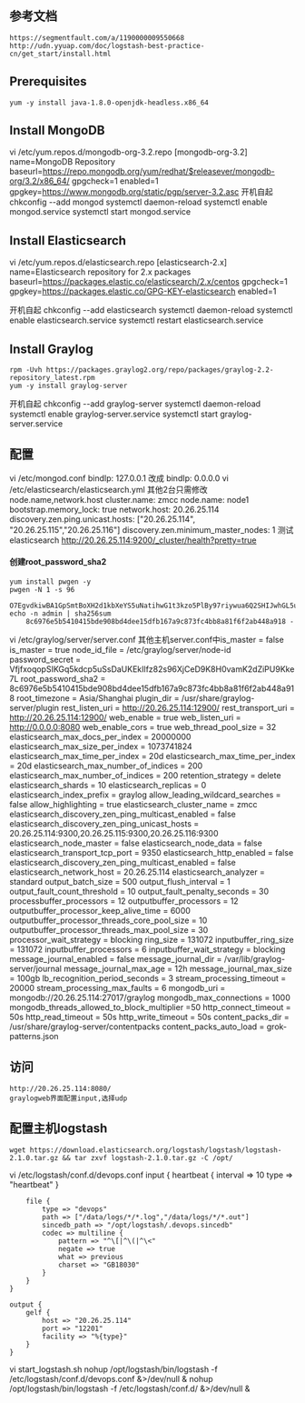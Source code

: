 ## 参考文档
    https://segmentfault.com/a/1190000009550668
    http://udn.yyuap.com/doc/logstash-best-practice-cn/get_start/install.html
## Prerequisites
    yum -y install java-1.8.0-openjdk-headless.x86_64
## Install MongoDB
vi /etc/yum.repos.d/mongodb-org-3.2.repo
    [mongodb-org-3.2]
    name=MongoDB Repository
    baseurl=https://repo.mongodb.org/yum/redhat/$releasever/mongodb-org/3.2/x86_64/
    gpgcheck=1
    enabled=1
    gpgkey=https://www.mongodb.org/static/pgp/server-3.2.asc
开机自起
    chkconfig --add mongod
    systemctl daemon-reload
    systemctl enable mongod.service
    systemctl start mongod.service
## Install Elasticsearch
vi /etc/yum.repos.d/elasticsearch.repo
    [elasticsearch-2.x]
    name=Elasticsearch repository for 2.x packages
    baseurl=https://packages.elastic.co/elasticsearch/2.x/centos
    gpgcheck=1
    gpgkey=https://packages.elastic.co/GPG-KEY-elasticsearch
    enabled=1

开机自起
    chkconfig --add elasticsearch
    systemctl daemon-reload
    systemctl enable elasticsearch.service
    systemctl restart elasticsearch.service
## Install Graylog
    rpm -Uvh https://packages.graylog2.org/repo/packages/graylog-2.2-repository_latest.rpm
    yum -y install graylog-server
开机自起
    chkconfig --add graylog-server
    systemctl daemon-reload
    systemctl enable graylog-server.service
    systemctl start graylog-server.service
## 配置
vi /etc/mongod.conf
    bindIp: 127.0.0.1 改成 bindIp: 0.0.0.0
vi /etc/elasticsearch/elasticsearch.yml 其他2台只需修改node.name,network.host
    cluster.name: zmcc
    node.name: node1
    bootstrap.memory_lock: true
    network.host: 20.26.25.114
    discovery.zen.ping.unicast.hosts: ["20.26.25.114", "20.26.25.115","20.26.25.116"]
    discovery.zen.minimum_master_nodes: 1
测试elasticsearch
    http://20.26.25.114:9200/_cluster/health?pretty=true
#### 创建root_password_sha2
    yum install pwgen -y
    pwgen -N 1 -s 96
        O7EgvdkiwBA1GpSmtBoXH2d1kbXeYS5uNatihwG1t3kzo5PlBy97riywua6Q2SHIJwhGL5uV7gK8ovLTx76izLKvftNJjWSh
    echo -n admin | sha256sum
        8c6976e5b5410415bde908bd4dee15dfb167a9c873fc4bb8a81f6f2ab448a918 -
vi /etc/graylog/server/server.conf 其他主机server.conf中is_master = false
    is_master = true
    node_id_file = /etc/graylog/server/node-id
    password_secret = VfjfxoqopSIKGq5kdcp5uSsDaUKEkIlfz82s96XjCeD9K8H0vamK2dZiPU9Kke7L
    root_password_sha2 = 8c6976e5b5410415bde908bd4dee15dfb167a9c873fc4bb8a81f6f2ab448a918
    root_timezone = Asia/Shanghai 
    plugin_dir = /usr/share/graylog-server/plugin
    rest_listen_uri = http://20.26.25.114:12900/
    rest_transport_uri = http://20.26.25.114:12900/
    web_enable = true
    web_listen_uri = http://0.0.0.0:8080
    web_enable_cors = true
    web_thread_pool_size = 32
    elasticsearch_max_docs_per_index = 20000000
    elasticsearch_max_size_per_index = 1073741824
    elasticsearch_max_time_per_index = 20d
    elasticsearch_max_time_per_index = 20d
    elasticsearch_max_number_of_indices = 200
    elasticsearch_max_number_of_indices = 200
    retention_strategy = delete
    elasticsearch_shards = 10
    elasticsearch_replicas = 0
    elasticsearch_index_prefix = graylog
    allow_leading_wildcard_searches = false
    allow_highlighting = true
    elasticsearch_cluster_name = zmcc
    elasticsearch_discovery_zen_ping_multicast_enabled = false
    elasticsearch_discovery_zen_ping_unicast_hosts = 20.26.25.114:9300,20.26.25.115:9300,20.26.25.116:9300
    elasticsearch_node_master = false
    elasticsearch_node_data = false
    elasticsearch_transport_tcp_port = 9350
    elasticsearch_http_enabled = false
    elasticsearch_discovery_zen_ping_multicast_enabled = false
    elasticsearch_network_host = 20.26.25.114
    elasticsearch_analyzer = standard
    output_batch_size = 500
    output_flush_interval = 1
    output_fault_count_threshold = 10
    output_fault_penalty_seconds = 30
    processbuffer_processors = 12
    outputbuffer_processors = 12
    outputbuffer_processor_keep_alive_time = 6000
    outputbuffer_processor_threads_core_pool_size = 10
    outputbuffer_processor_threads_max_pool_size = 30
    processor_wait_strategy = blocking
    ring_size = 131072
    inputbuffer_ring_size = 131072
    inputbuffer_processors = 6
    inputbuffer_wait_strategy = blocking
    message_journal_enabled = false
    message_journal_dir = /var/lib/graylog-server/journal
    message_journal_max_age = 12h
    message_journal_max_size = 100gb
    lb_recognition_period_seconds = 3
    stream_processing_timeout = 20000
    stream_processing_max_faults = 6
    mongodb_uri = mongodb://20.26.25.114:27017/graylog
    mongodb_max_connections = 1000
    mongodb_threads_allowed_to_block_multiplier =50
    http_connect_timeout = 50s
    http_read_timeout = 50s
    http_write_timeout = 50s
    content_packs_dir = /usr/share/graylog-server/contentpacks
    content_packs_auto_load = grok-patterns.json

## 访问
    http://20.26.25.114:8080/
    graylogweb界面配置input,选择udp
## 配置主机logstash
    wget https://download.elasticsearch.org/logstash/logstash/logstash-2.1.0.tar.gz && tar zxvf logstash-2.1.0.tar.gz -C /opt/
vi /etc/logstash/conf.d/devops.conf
    input {
        heartbeat {
            interval => 10
            type => "heartbeat"
        }

        file {
            type => "devops"
            path => ["/data/logs/*/*.log","/data/logs/*/*.out"]
            sincedb_path => "/opt/logstash/.devops.sincedb"
            codec => multiline {
                pattern => "^\[|^\(|^\<"
                negate => true
                what => previous
                charset => "GB18030"
            }
        }
    }

    output {
        gelf {
            host => "20.26.25.114"
            port => "12201"
            facility => "%{type}"
        }
    }
vi start_logstash.sh
    nohup /opt/logstash/bin/logstash -f /etc/logstash/conf.d/devops.conf  &>/dev/null &
    nohup /opt/logstash/bin/logstash -f /etc/logstash/conf.d/  &>/dev/null &